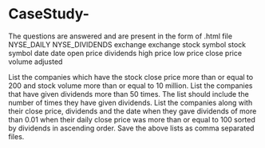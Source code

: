 # CaseStudy-
The questions are answered and are present in the form of .html file
NYSE_DAILY NYSE_DIVIDENDS
exchange exchange
stock symbol stock symbol
date date
open price dividends
high price
low price
close price
volume
adjusted

List the companies which have the stock close price more than or equal to 200 and stock volume more than or
equal to 10 million.
List the companies that have given dividends more than 50 times. The list should include the number of times
they have given dividends.
List the companies along with their close price, dividends and the date when they gave dividends of more than
0.01 when their daily close price was more than or equal to 100 sorted by dividends in ascending order.
Save the above lists as comma separated files.
